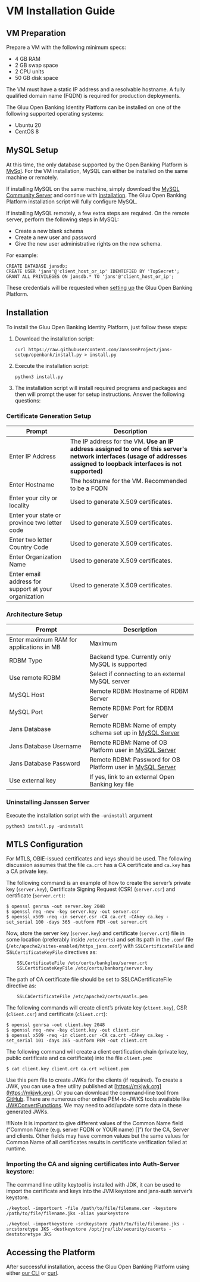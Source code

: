 # VM Installation Guide

## VM Preparation

Prepare a VM with the following minimum specs:

- 4 GB RAM
- 2 GB swap space
- 2 CPU units
- 50 GB disk space

The VM must have a static IP address and a resolvable hostname. A fully qualified domain name (FQDN) is required for production deployments.

The Gluu Open Banking Identity Platform can be installed on one of the following supported operating systems:

- Ubuntu 20
- CentOS 8

## MySQL Setup

At this time, the only database supported by the Open Banking Platform is [MySql](https://www.mysql.com/). For the VM installation, MySQL can either be installed on the same machine or remotely.

If installing MySQL on the same machine, simply download the [MySQL Community Server](https://dev.mysql.com/downloads/mysql/) and continue with [installation](#installation). The Gluu Open Banking Platform installation script will fully configure MySQL.

If installing MySQL remotely, a few extra steps are required. On the remote server, perform the following steps in MySQL:

- Create a new blank schema
- Create a new user and password
- Give the new user administrative rights on the new schema.

For example:

```
CREATE DATABASE jansdb;
CREATE USER 'jans'@'client_host_or_ip' IDENTIFIED BY 'TopSecret';
GRANT ALL PRIVILEGES ON jansdb.* TO 'jans'@'client_host_or_ip';
```

These credentials will be requested when [setting up](#architecture-setup) the Gluu Open Banking Platform.

## Installation 

To install the Gluu Open Banking Identity Platform, just follow these steps:

1. Download the installation script:

    `curl https://raw.githubusercontent.com/JanssenProject/jans-setup/openbank/install.py > install.py`

1. Execute the installation script:

    `python3 install.py`

1. The installation script will install required programs and packages and then will prompt the user for setup instructions. Answer the following questions:

### Certificate Generation Setup

| Prompt | Description |
| ------ | ----------- |
| Enter IP Address | The IP address for the VM. **Use an IP address assigned to one of this server's network interfaces (usage of addresses assigned to loopback interfaces is not supported)** |
| Enter Hostname | The hostname for the VM. Recommended to be a FQDN |
| Enter your city or locality | Used to generate X.509 certificates. |
| Enter your state or province two letter code | Used to generate X.509 certificates. |
| Enter two letter Country Code | Used to generate X.509 certificates. |
| Enter Organization Name | Used to generate X.509 certificates. |
| Enter email address for support at your organization | Used to generate X.509 certificates.|

### Architecture Setup

| Prompt | Description |
| ---- | --------- |
| Enter maximum RAM for applications in MB | Maximum  |
| RDBM Type | Backend type. Currently only MySQL is supported |
| Use remote RDBM | Select if connecting to an external MySQL server |
| MySQL Host | Remote RDBM: Hostname of RDBM Server | 
| MySQL Port | Remote RDBM: Port for RDBM Server |
| Jans Database | Remote RDBM: Name of empty schema set up in [MySQL Server](#mysql-setup) |
| Jans Database Username | Remote RDBM: Name of OB Platform user in [MySQL Server](#mysql-setup) |
| Jans Database Password | Remote RDBM: Password for OB Platform user in [MySQL Server](#mysql-setup) |
| Use external key | If yes, link to an external Open Banking key file |

### Uninstalling Janssen Server

Execute the installation script with the `-uninstall` argument

`python3 install.py -uninstall`

## MTLS Configuration

For MTLS, OBIE-issued certificates and keys should be used. The following discussion assumes that the file `ca.crt` has a CA certificate and `ca.key` has a CA private key. 

The following command is an example of how to create the server’s private key (`server.key`), Certificate Signing Request (CSR) (`server.csr`) and certificate (`server.crt)`:

```
$ openssl genrsa -out server.key 2048
$ openssl req -new -key server.key -out server.csr
$ openssl x509 -req -in server.csr -CA ca.crt -CAkey ca.key -set_serial 100 -days 365 -outform PEM -out server.crt
```

Now, store the server key (`server.key`) and certificate (`server.crt`) file in some location (preferably inside `/etc/certs`) and set its path in the `.conf` file (`/etc/apache2/sites-enabled/https_jans.conf`) with  `SSLCertificateFile` and  S`SLCertificateKeyFile` directives as:

```
	SSLCertificateFile /etc/certs/bankgluu/server.crt
	SSLCertificateKeyFile /etc/certs/bankorg/server.key
```

The path of CA certificate file should be set to SSLCACertificateFile directive as:

```
	SSLCACertificateFile /etc/apache2/certs/matls.pem    
```

The following commands will create client’s private key (`client.key`), CSR (`client.csr`) and certificate (`client.crt`):

```
$ openssl genrsa -out client.key 2048
$ openssl req -new -key client.key -out client.csr
$ openssl x509 -req -in client.csr -CA ca.crt -CAkey ca.key -set_serial 101 -days 365 -outform PEM -out client.crt
```

The following command will create a client certification chain (private key, public certificate and ca certificate) into the file `client.pem`:

```
$ cat client.key client.crt ca.crt >client.pem
```

Use this pem file to create JWKs for the clients (if required). To create a JWK, you can use a free utility published at [https://mkjwk.org](https://mkjwk.org). Or you can download the command-line tool from [GitHub](https://github.com/mitreid-connect/json-web-key-generator). There are numerous other online PEM-to-JWKS tools available like [JWKConvertFunctions](https://8gwifi.org/jwkconvertfunctions.jsp). We may need to add/update some data in these generated JWKs.

!!!Note 
    It is important to give different values of the Common Name field (“Common Name (e.g. server FQDN or YOUR name) []”) for the CA, Server and  clients. Other fields may have common values but the same values for Common Name of all certificates results in certificate verification failed at runtime.

### Importing the CA and signing certificates into Auth-Server keystore: 

The command line utility keytool is installed with JDK, it can be used to import the certificate and keys into the JVM keystore and jans-auth server’s keystore.

```
./keytool -importcert -file /path/to/file/filename.cer -keystore /path/to/file/filename.jks -alias yourkeystore

./keytool -importkeystore -srckeystore /path/to/file/filename.jks -srcstoretype JKS -destkeystore /opt/jre/lib/security/cacerts -deststoretype JKS
```

## Accessing the Platform

After successful installation, access the Gluu Open Banking Platform using either [our CLI](/jans-cli.md) or [curl](/curl.md).
